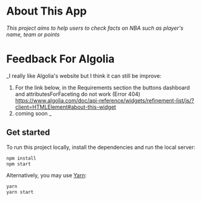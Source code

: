 # About This App

_This project aims to help users to check facts on NBA such as player's name, team or points_

# Feedback For Algolia

_I really like Algolia's website but I think it can still be improve:

1. For the link below, in the Requirements section the buttons dashboard and attributesForFaceting do not work (Error 404)
https://www.algolia.com/doc/api-reference/widgets/refinement-list/js/?client=HTMLElement#about-this-widget
2. coming soon
_

## Get started

To run this project locally, install the dependencies and run the local server:

```sh
npm install
npm start
```

Alternatively, you may use [Yarn](https://http://yarnpkg.com/):

```sh
yarn
yarn start
```
